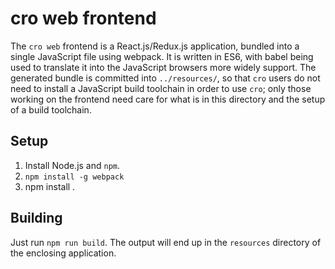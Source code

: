 # cro web frontend

The `cro web` frontend is a React.js/Redux.js application, bundled into a
single JavaScript file using webpack. It is written in ES6, with babel being
used to translate it into the JavaScript browsers more widely support. The
generated bundle is committed into `../resources/`, so that `cro` users do
not need to install a JavaScript build toolchain in order to use `cro`; only
those working on the frontend need care for what is in this directory and the
setup of a build toolchain.

## Setup

1. Install Node.js and `npm`.
2. `npm install -g webpack`
3. npm install .

## Building

Just run `npm run build`. The output will end up in the `resources` directory
of the enclosing application.

